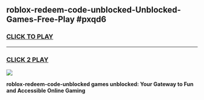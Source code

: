 
## roblox-redeem-code-unblocked-Unblocked-Games-Free-Play #pxqd6
<h3>
<a href="https://us.freeplayer.one?title=roblox-redeem-code-unblocked&ref=9M">CLICK TO PLAY</a></h3>
<hr>

<h3>
<a href="https://us.freeplayer.one?title=roblox-redeem-code-unblocked&ref=9M">CLICK 2 PLAY</a>
  
</h3>

<a href="https://us.freeplayer.one?title=roblox-redeem-code-unblocked&ref=9M"><img src="https://clearcache.store/games.png"></a>


**roblox-redeem-code-unblocked games unblocked: Your Gateway to Fun and Accessible Online Gaming**
